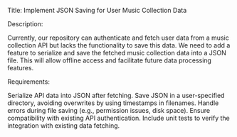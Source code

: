 Title: Implement JSON Saving for User Music Collection Data

Description:

Currently, our repository can authenticate and fetch user data from a music collection API but lacks the functionality to save this data. We need to add a feature to serialize and save the fetched music collection data into a JSON file. This will allow offline access and facilitate future data processing features.

Requirements:

Serialize API data into JSON after fetching.
Save JSON in a user-specified directory, avoiding overwrites by using timestamps in filenames.
Handle errors during file saving (e.g., permission issues, disk space).
Ensure compatibility with existing API authentication.
Include unit tests to verify the integration with existing data fetching.